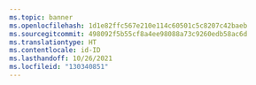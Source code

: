 ```yaml
---
ms.topic: banner
ms.openlocfilehash: 1d1e82ffc567e210e114c60501c5c8207c42baeb
ms.sourcegitcommit: 498092f5b55cf8a4ee98088a73c9260edb58ac6d
ms.translationtype: HT
ms.contentlocale: id-ID
ms.lasthandoff: 10/26/2021
ms.locfileid: "130340851"
---
```

